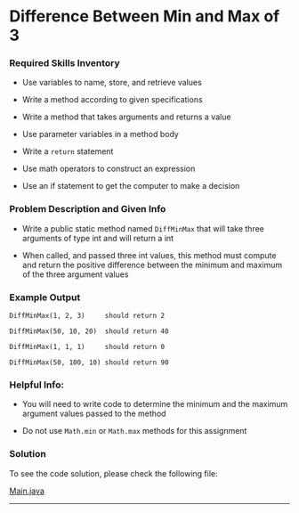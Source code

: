 # Difference Between Min and Max of 3

### Required Skills Inventory

* Use variables to name, store, and retrieve values

* Write a method according to given specifications
* Write a method that takes arguments and returns a value
* Use parameter variables in a method body
* Write a `return` statement
* Use math operators to construct an expression
* Use an if statement to get the computer to make a decision

### Problem Description and Given Info

* Write a public static method named `DiffMinMax` that will take three arguments of type int and will return a int

* When called, and passed three int values, this method must compute and return the positive difference between the minimum and maximum of the three argument values

### Example Output 

    DiffMinMax(1, 2, 3)     should return 2

    DiffMinMax(50, 10, 20)  should return 40

    DiffMinMax(1, 1, 1)     should return 0

    DiffMinMax(50, 100, 10) should return 90

### Helpful Info:

* You will need to write code to determine the minimum and the maximum argument values passed to the method

* Do not use `Math.min` or `Math.max` methods for this assignment

### Solution 

To see the code solution, please check the following file:

[Main.java](https://github.com/Mun-Min/Java_OOP/blob/main/Projects_01/Diff_Between_Min_and_Max/Main.java)

---